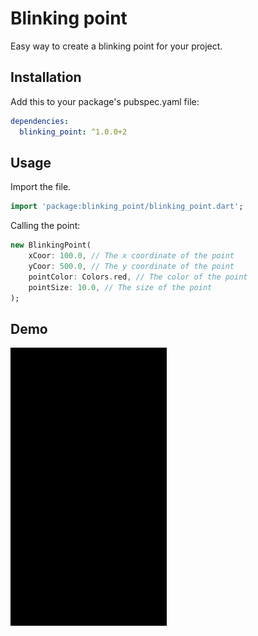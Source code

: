 # Blinking point

Easy way to create a blinking point for your project.

## Installation

Add this to your package's pubspec.yaml file:

```yaml
dependencies:
  blinking_point: ^1.0.0+2
```

## Usage

Import the file.

```dart
import 'package:blinking_point/blinking_point.dart';
```

Calling the point: 

```dart
new BlinkingPoint(
    xCoor: 100.0, // The x coordinate of the point
    yCoor: 500.0, // The y coordinate of the point
    pointColor: Colors.red, // The color of the point
    pointSize: 10.0, // The size of the point
);
```

## Demo

<img src="demo.gif" width="250" />
